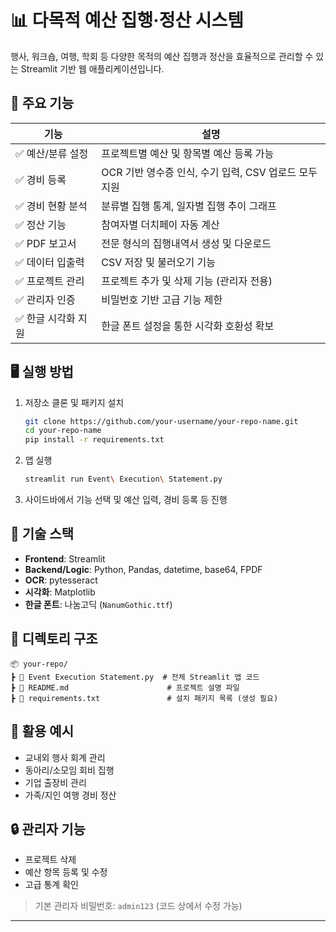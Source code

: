 # 📊 다목적 예산 집행·정산 시스템

행사, 워크숍, 여행, 학회 등 다양한 목적의 예산 집행과 정산을 효율적으로 관리할 수 있는 Streamlit 기반 웹 애플리케이션입니다.

## 🚀 주요 기능

| 기능 | 설명 |
|------|------|
| ✅ 예산/분류 설정 | 프로젝트별 예산 및 항목별 예산 등록 가능 |
| ✅ 경비 등록 | OCR 기반 영수증 인식, 수기 입력, CSV 업로드 모두 지원 |
| ✅ 경비 현황 분석 | 분류별 집행 통계, 일자별 집행 추이 그래프 |
| ✅ 정산 기능 | 참여자별 더치페이 자동 계산 |
| ✅ PDF 보고서 | 전문 형식의 집행내역서 생성 및 다운로드 |
| ✅ 데이터 입출력 | CSV 저장 및 불러오기 기능 |
| ✅ 프로젝트 관리 | 프로젝트 추가 및 삭제 기능 (관리자 전용) |
| ✅ 관리자 인증 | 비밀번호 기반 고급 기능 제한 |
| ✅ 한글 시각화 지원 | 한글 폰트 설정을 통한 시각화 호환성 확보 |

## 🖥️ 실행 방법

1. 저장소 클론 및 패키지 설치
    ```bash
    git clone https://github.com/your-username/your-repo-name.git
    cd your-repo-name
    pip install -r requirements.txt
    ```

2. 앱 실행
    ```bash
    streamlit run Event\ Execution\ Statement.py
    ```

3. 사이드바에서 기능 선택 및 예산 입력, 경비 등록 등 진행

## 🔧 기술 스택

- **Frontend**: Streamlit
- **Backend/Logic**: Python, Pandas, datetime, base64, FPDF
- **OCR**: pytesseract
- **시각화**: Matplotlib
- **한글 폰트**: 나눔고딕 (`NanumGothic.ttf`)

## 📁 디렉토리 구조

```
📦 your-repo/
┣ 📄 Event Execution Statement.py  # 전체 Streamlit 앱 코드
┣ 📄 README.md                      # 프로젝트 설명 파일
┣ 📄 requirements.txt               # 설치 패키지 목록 (생성 필요)
```

## 📌 활용 예시

- 교내외 행사 회계 관리
- 동아리/소모임 회비 집행
- 기업 출장비 관리
- 가족/지인 여행 경비 정산

## 🔒 관리자 기능

- 프로젝트 삭제
- 예산 항목 등록 및 수정
- 고급 통계 확인

> 기본 관리자 비밀번호: `admin123` (코드 상에서 수정 가능)

---
